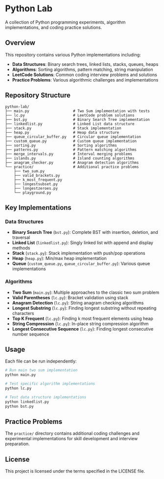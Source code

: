# Python Lab

A collection of Python programming experiments, algorithm implementations, and coding practice solutions.

## Overview

This repository contains various Python implementations including:
- **Data Structures**: Binary search trees, linked lists, stacks, queues, heaps
- **Algorithms**: Sorting algorithms, pattern matching, string manipulation
- **LeetCode Solutions**: Common coding interview problems and solutions
- **Practice Problems**: Various algorithmic challenges and implementations

## Repository Structure

```
python-lab/
├── main.py                    # Two Sum implementation with tests
├── lc.py                      # LeetCode problem solutions
├── bst.py                     # Binary Search Tree implementation
├── linkedlist.py              # Linked List data structure
├── stack.py                   # Stack implementation
├── heap.py                    # Heap data structure
├── queue_circular_buffer.py   # Circular queue implementation
├── custom_queue.py            # Custom queue implementation
├── sorting.py                 # Sorting algorithms
├── patterns.py                # Pattern matching algorithms
├── merge_intervals.py         # Interval merging problems
├── islands.py                 # Island counting algorithms
├── anagram_checker.py         # Anagram detection algorithms
└── practice/                  # Additional practice problems
    ├── two_sum.py
    ├── valid_brackets.py
    ├── k_most_frequent.py
    ├── longestsubset.py
    ├── longestzeroes.py
    └── playground.py
```

## Key Implementations

### Data Structures
- **Binary Search Tree** (`bst.py`): Complete BST with insertion, deletion, and traversal
- **Linked List** (`linkedlist.py`): Singly linked list with append and display methods
- **Stack** (`stack.py`): Stack implementation with push/pop operations
- **Heap** (`heap.py`): Min/max heap implementation
- **Queue** (`custom_queue.py`, `queue_circular_buffer.py`): Various queue implementations

### Algorithms
- **Two Sum** (`main.py`): Multiple approaches to the classic two sum problem
- **Valid Parentheses** (`lc.py`): Bracket validation using stack
- **Anagram Detection** (`lc.py`): String anagram checking algorithms
- **Longest Substring** (`lc.py`): Finding longest substring without repeating characters
- **Top K Frequent** (`lc.py`): Finding k most frequent elements using heap
- **String Compression** (`lc.py`): In-place string compression algorithm
- **Longest Consecutive Sequence** (`lc.py`): Finding longest consecutive number sequence

## Usage

Each file can be run independently:

```bash
# Run main two sum implementation
python main.py

# Test specific algorithm implementations
python lc.py

# Test data structure implementations
python linkedlist.py
python bst.py
```

## Practice Problems

The `practice/` directory contains additional coding challenges and experimental implementations for skill development and interview preparation.

## License

This project is licensed under the terms specified in the LICENSE file.
